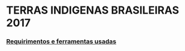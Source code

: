 # TERRAS INDIGENAS BRASILEIRAS 2017

### [Requirimentos e ferramentas usadas](https://github.com/Gustavomichel/Exploratory-data-analysis-Brazil-indigenous-land/blob/master/requirements.txt)


